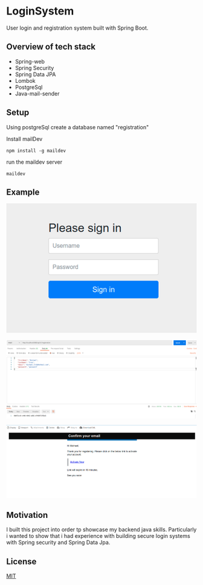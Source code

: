 # LoginSystem

User login and registration system built with Spring Boot.

## Overview of tech stack

* Spring-web
* Spring Security
* Spring Data JPA
* Lombok
* PostgreSql
* Java-mail-sender

## Setup

Using postgreSql create a database named "registration"

Install mailDev
```
npm install -g maildev
```

run the maildev server
```
maildev
```

## Example

![login](/screenshots/login.png)

![post request](/screenshots/postman.png)

![email confirmation](/screenshots/email.png)

## Motivation

I built this project into order tp showcase my backend java skills.
Particularly i wanted to show that i had experience with building secure
login systems with Spring security and Spring Data Jpa.

## License
[MIT](https://choosealicense.com/licenses/mit/)